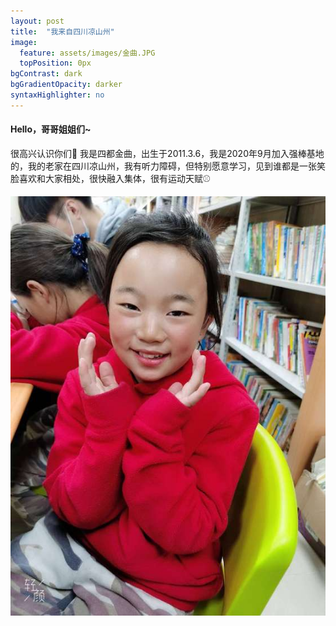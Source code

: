 ```yaml
---
layout: post
title:  "我来自四川凉山州"
image:
  feature: assets/images/金曲.JPG
  topPosition: 0px
bgContrast: dark
bgGradientOpacity: darker
syntaxHighlighter: no
---
```


#### Hello，哥哥姐姐们~
很高兴认识你们💜
我是四都金曲，出生于2011.3.6，我是2020年9月加入强棒基地的，我的老家在四川凉山州，我有听力障碍，但特别愿意学习，见到谁都是一张笑脸喜欢和大家相处，很快融入集体，很有运动天赋⚾

![](../assets/images/2.png)
